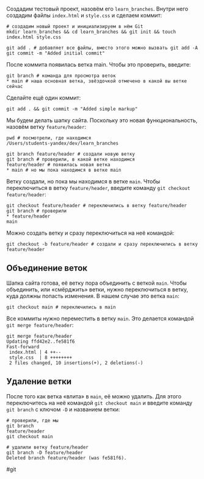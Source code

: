 Создадим тестовый проект, назовём его `learn_branches`. Внутри него создадим файлы `index.html` и `style.css` и сделаем коммит:

```
# создадим новый проект и инициализируем в нём Git
mkdir learn_branches && cd learn_branches && git init && touch index.html style.css

git add . # добавляет все файлы, вместо этого можно вызвать git add -A
git commit -m "Added initial commit" 
```

После коммита появилась ветка main. Чтобы это проверить, введите:

```
git branch # команда для просмотра веток
* main # наша основная ветка, звёздочкой отмечено в какой вы ветке сейчас 
```

Сделайте ещё один коммит:

```
git add . && git commit -m "Added simple markup" 
```

Мы будем делать шапку сайта. Поскольку это новая функциональность, назовём ветку `feature/header`:

```
pwd # посмотрели, где находимся
/Users/students-yandex/dev/learn_branches

git branch feature/header # создали новую ветку
git branch # проверили, в какой ветке находимся
feature/header # появилась новая ветка
* main # но мы пока находимся в ветке main 
```

Ветку создали, но пока мы находимся в ветке `main`. Чтобы переключиться в ветку `feature/header`, введите команду `git checkout feature/header`:

```
git checkout feature/header # переключились в ветку feature/header
git branch # проверили
* feature/header
main 
```

Можно создать ветку и сразу переключиться на неё командой:

```
git checkout -b feature/header # создали и сразу переключились в ветку feature/header 
```

## Объединение веток

Шапка сайта готова, её ветку пора объединить с веткой `main`. Чтобы объединить, или «смёрджить» ветки, нужно переключиться в ветку, куда должны попасть изменения. В нашем случае это ветка `main`:

```
git checkout main # переключились в main 
```

Все коммиты нужно переместить в ветку `main`. Это делается командой `git merge feature/header`:

```
git merge feature/header
Updating ffd42e2..fe581f6
Fast-forward
 index.html | 4 ++--
 style.css  | 8 ++++++++
 2 files changed, 10 insertions(+), 2 deletions(-) 
```

## Удаление ветки

После того как ветка «влита» в `main`, её можно удалить. Для этого переключитесь на неё командой `git checkout main` и введите команду `git branch` с ключом `-D` и названием ветки:

```
# проверили, где мы
git branch
feature/header
git checkout main

# удалили ветку feature/header
git branch -D feature/header
Deleted branch feature/header (was fe581f6). 
```

#git